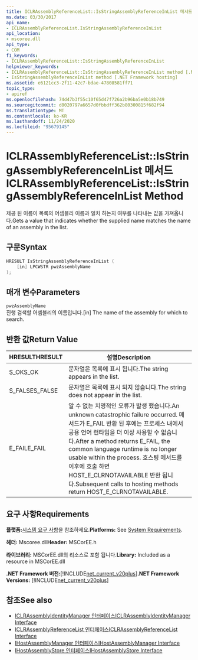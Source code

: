 ```yaml
---
title: ICLRAssemblyReferenceList::IsStringAssemblyReferenceInList 메서드
ms.date: 03/30/2017
api_name:
- ICLRAssemblyReferenceList.IsStringAssemblyReferenceInList
api_location:
- mscoree.dll
api_type:
- COM
f1_keywords:
- ICLRAssemblyReferenceList::IsStringAssemblyReferenceInList
helpviewer_keywords:
- ICLRAssemblyReferenceList::IsStringAssemblyReferenceInList method [.NET Framework hosting]
- IsStringAssemblyReferenceInList method [.NET Framework hosting]
ms.assetid: e6121cc3-2f11-42c7-bdae-47808581ff71
topic_type:
- apiref
ms.openlocfilehash: 74d47b3f55c10f65d47f726a2b96ba5e0b18b749
ms.sourcegitcommit: d8020797a6657d0fbbdff362b80300815f682f94
ms.translationtype: MT
ms.contentlocale: ko-KR
ms.lasthandoff: 11/24/2020
ms.locfileid: "95679145"
---
```

# <a name="iclrassemblyreferencelistisstringassemblyreferenceinlist-method"></a><span data-ttu-id="3023b-102">ICLRAssemblyReferenceList::IsStringAssemblyReferenceInList 메서드</span><span class="sxs-lookup"><span data-stu-id="3023b-102">ICLRAssemblyReferenceList::IsStringAssemblyReferenceInList Method</span></span>

<span data-ttu-id="3023b-103">제공 된 이름이 목록의 어셈블리 이름과 일치 하는지 여부를 나타내는 값을 가져옵니다.</span><span class="sxs-lookup"><span data-stu-id="3023b-103">Gets a value that indicates whether the supplied name matches the name of an assembly in the list.</span></span>  
  
## <a name="syntax"></a><span data-ttu-id="3023b-104">구문</span><span class="sxs-lookup"><span data-stu-id="3023b-104">Syntax</span></span>  
  
```cpp  
HRESULT IsStringAssemblyReferenceInList (  
    [in] LPCWSTR pwzAssemblyName  
);  
```  
  
## <a name="parameters"></a><span data-ttu-id="3023b-105">매개 변수</span><span class="sxs-lookup"><span data-stu-id="3023b-105">Parameters</span></span>  

 `pwzAssemblyName`  
 <span data-ttu-id="3023b-106">진행 검색할 어셈블리의 이름입니다.</span><span class="sxs-lookup"><span data-stu-id="3023b-106">[in] The name of the assembly for which to search.</span></span>  
  
## <a name="return-value"></a><span data-ttu-id="3023b-107">반환 값</span><span class="sxs-lookup"><span data-stu-id="3023b-107">Return Value</span></span>  
  
|<span data-ttu-id="3023b-108">HRESULT</span><span class="sxs-lookup"><span data-stu-id="3023b-108">HRESULT</span></span>|<span data-ttu-id="3023b-109">설명</span><span class="sxs-lookup"><span data-stu-id="3023b-109">Description</span></span>|  
|-------------|-----------------|  
|<span data-ttu-id="3023b-110">S_OK</span><span class="sxs-lookup"><span data-stu-id="3023b-110">S_OK</span></span>|<span data-ttu-id="3023b-111">문자열은 목록에 표시 됩니다.</span><span class="sxs-lookup"><span data-stu-id="3023b-111">The string appears in the list.</span></span>|  
|<span data-ttu-id="3023b-112">S_FALSE</span><span class="sxs-lookup"><span data-stu-id="3023b-112">S_FALSE</span></span>|<span data-ttu-id="3023b-113">문자열은 목록에 표시 되지 않습니다.</span><span class="sxs-lookup"><span data-stu-id="3023b-113">The string does not appear in the list.</span></span>|  
|<span data-ttu-id="3023b-114">E_FAIL</span><span class="sxs-lookup"><span data-stu-id="3023b-114">E_FAIL</span></span>|<span data-ttu-id="3023b-115">알 수 없는 치명적인 오류가 발생 했습니다.</span><span class="sxs-lookup"><span data-stu-id="3023b-115">An unknown catastrophic failure occurred.</span></span> <span data-ttu-id="3023b-116">메서드가 E_FAIL 반환 된 후에는 프로세스 내에서 공용 언어 런타임을 더 이상 사용할 수 없습니다.</span><span class="sxs-lookup"><span data-stu-id="3023b-116">After a method returns E_FAIL, the common language runtime is no longer usable within the process.</span></span> <span data-ttu-id="3023b-117">호스팅 메서드를 이후에 호출 하면 HOST_E_CLRNOTAVAILABLE 반환 됩니다.</span><span class="sxs-lookup"><span data-stu-id="3023b-117">Subsequent calls to hosting methods return HOST_E_CLRNOTAVAILABLE.</span></span>|  
  
## <a name="requirements"></a><span data-ttu-id="3023b-118">요구 사항</span><span class="sxs-lookup"><span data-stu-id="3023b-118">Requirements</span></span>  

 <span data-ttu-id="3023b-119">**플랫폼:**[시스템 요구 사항](../../get-started/system-requirements.md)을 참조하세요.</span><span class="sxs-lookup"><span data-stu-id="3023b-119">**Platforms:** See [System Requirements](../../get-started/system-requirements.md).</span></span>  
  
 <span data-ttu-id="3023b-120">**헤더:** Mscoree.dll</span><span class="sxs-lookup"><span data-stu-id="3023b-120">**Header:** MSCorEE.h</span></span>  
  
 <span data-ttu-id="3023b-121">**라이브러리:** MSCorEE.dll의 리소스로 포함 됩니다.</span><span class="sxs-lookup"><span data-stu-id="3023b-121">**Library:** Included as a resource in MSCorEE.dll</span></span>  
  
 <span data-ttu-id="3023b-122">**.NET Framework 버전:**[!INCLUDE[net_current_v20plus](../../../../includes/net-current-v20plus-md.md)]</span><span class="sxs-lookup"><span data-stu-id="3023b-122">**.NET Framework Versions:** [!INCLUDE[net_current_v20plus](../../../../includes/net-current-v20plus-md.md)]</span></span>  
  
## <a name="see-also"></a><span data-ttu-id="3023b-123">참조</span><span class="sxs-lookup"><span data-stu-id="3023b-123">See also</span></span>

- [<span data-ttu-id="3023b-124">ICLRAssemblyIdentityManager 인터페이스</span><span class="sxs-lookup"><span data-stu-id="3023b-124">ICLRAssemblyIdentityManager Interface</span></span>](iclrassemblyidentitymanager-interface.md)
- [<span data-ttu-id="3023b-125">ICLRAssemblyReferenceList 인터페이스</span><span class="sxs-lookup"><span data-stu-id="3023b-125">ICLRAssemblyReferenceList Interface</span></span>](iclrassemblyreferencelist-interface.md)
- [<span data-ttu-id="3023b-126">IHostAssemblyManager 인터페이스</span><span class="sxs-lookup"><span data-stu-id="3023b-126">IHostAssemblyManager Interface</span></span>](ihostassemblymanager-interface.md)
- [<span data-ttu-id="3023b-127">IHostAssemblyStore 인터페이스</span><span class="sxs-lookup"><span data-stu-id="3023b-127">IHostAssemblyStore Interface</span></span>](ihostassemblystore-interface.md)
